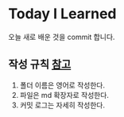 # Today I Learned
오늘 새로 배운 것을 commit 합니다. 

## 작성 규칙 	[참고](https://github.com/milooy/TIL)
1. 폴더 이름은 영어로 작성한다.
2. 파일은 md 확장자로 작성한다.
3. 커밋 로그는 자세히 작성한다.
